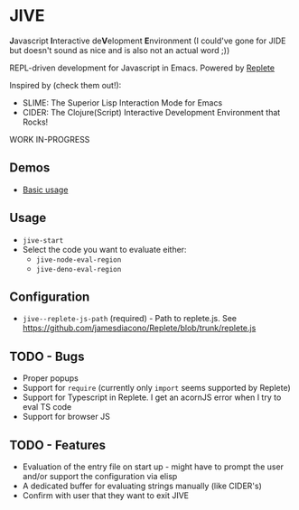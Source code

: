 # JIVE
**J**avascript **I**nteractive de**V**elopment **E**nvironment (I could've gone for JIDE but doesn't sound as nice and is also not an actual word ;))

REPL-driven development for Javascript in Emacs. Powered by [Replete](https://github.com/jamesdiacono/Replete)

Inspired by (check them out!):
* SLIME: The Superior Lisp Interaction Mode for Emacs
* CIDER: The Clojure(Script) Interactive Development Environment that Rocks!

WORK IN-PROGRESS

## Demos
* [Basic usage](https://github.com/anonimitoraf/jive/blob/main/demos/jive-demo-1.gif)

## Usage
* `jive-start`
* Select the code you want to evaluate either:
    * `jive-node-eval-region`
    * `jive-deno-eval-region`

## Configuration
* `jive--replete-js-path` (required) - Path to replete.js. See https://github.com/jamesdiacono/Replete/blob/trunk/replete.js

## TODO - Bugs
* Proper popups
* Support for `require` (currently only `import` seems supported by Replete)
* Support for Typescript in Replete. I get an acornJS error when I try to eval TS code
* Support for browser JS

## TODO - Features
* Evaluation of the entry file on start up - might have to prompt the user and/or support the configuration via elisp
* A dedicated buffer for evaluating strings manually (like CIDER's)
* Confirm with user that they want to exit JIVE
